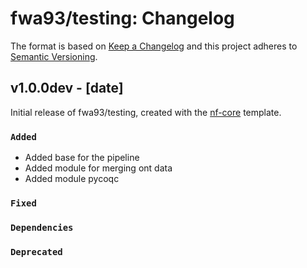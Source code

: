 # fwa93/testing: Changelog

The format is based on [Keep a Changelog](https://keepachangelog.com/en/1.0.0/)
and this project adheres to [Semantic Versioning](https://semver.org/spec/v2.0.0.html).

## v1.0.0dev - [date]

Initial release of fwa93/testing, created with the [nf-core](https://nf-co.re/) template.

### `Added`
- Added base for the pipeline
- Added module for merging ont data
- Added module pycoqc

### `Fixed`

### `Dependencies`

### `Deprecated`
